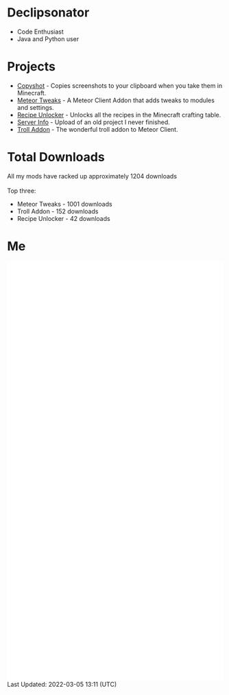 # Declipsonator
- Code Enthusiast
- Java and Python user
# Projects
- [Copyshot](https://github.com/Declipsonator/Copyshot) - Copies screenshots to your clipboard when you take them in Minecraft.
- [Meteor Tweaks](https://github.com/Declipsonator/Meteor-Tweaks) - A Meteor Client Addon that adds tweaks to modules and settings.
- [Recipe Unlocker](https://github.com/Declipsonator/Recipe-Unlocker) - Unlocks all the recipes in the Minecraft crafting table.
- [Server Info](https://github.com/Declipsonator/Server-Info) - Upload of an old project I never finished.
- [Troll Addon](https://github.com/Declipsonator/Troll-Addon) - The wonderful troll addon to Meteor Client.


# Total Downloads
All my mods have racked up approximately 1204 downloads \
\
Top three:
- Meteor Tweaks - 1001 downloads  
- Troll Addon - 152 downloads  
- Recipe Unlocker - 42 downloads  


# Me
<img align="center" src="/github-metrics.svg" alt="Metrics">
Last Updated: 2022-03-05 13:11 (UTC)
